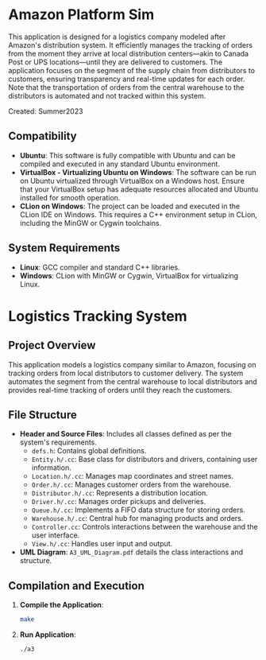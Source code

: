 # Amazon Platform Sim

This application is designed for a logistics company modeled after Amazon's distribution system. It efficiently manages the tracking of orders from the moment they arrive at local distribution centers—akin to Canada Post or UPS locations—until they are delivered to customers. The application focuses on the segment of the supply chain from distributors to customers, ensuring transparency and real-time updates for each order. Note that the transportation of orders from the central warehouse to the distributors is automated and not tracked within this system.

Created: Summer2023

## Compatibility
- **Ubuntu**: This software is fully compatible with Ubuntu and can be compiled and executed in any standard Ubuntu environment.
- **VirtualBox - Virtualizing Ubuntu on Windows**: The software can be run on Ubuntu virtualized through VirtualBox on a Windows host. Ensure that your VirtualBox setup has adequate resources allocated and Ubuntu installed for smooth operation.
- **CLion on Windows**: The project can be loaded and executed in the CLion IDE on Windows. This requires a C++ environment setup in CLion, including the MinGW or Cygwin toolchains.

## System Requirements
- **Linux**: GCC compiler and standard C++ libraries.
- **Windows**: CLion with MinGW or Cygwin, VirtualBox for virtualizing Linux.

# Logistics Tracking System

## Project Overview
This application models a logistics company similar to Amazon, focusing on tracking orders from local distributors to customer delivery. The system automates the segment from the central warehouse to local distributors and provides real-time tracking of orders until they reach the customers.

## File Structure
- **Header and Source Files**: Includes all classes defined as per the system's requirements.
  - `defs.h`: Contains global definitions.
  - `Entity.h/.cc`: Base class for distributors and drivers, containing user information.
  - `Location.h/.cc`: Manages map coordinates and street names.
  - `Order.h/.cc`: Manages customer orders from the warehouse.
  - `Distributor.h/.cc`: Represents a distribution location.
  - `Driver.h/.cc`: Manages order pickups and deliveries.
  - `Queue.h/.cc`: Implements a FIFO data structure for storing orders.
  - `Warehouse.h/.cc`: Central hub for managing products and orders.
  - `Controller.cc`: Controls interactions between the warehouse and the user interface.
  - `View.h/.cc`: Handles user input and output.
- **UML Diagram**: `A3_UML_Diagram.pdf` details the class interactions and structure.

## Compilation and Execution
1. **Compile the Application**:
   ```bash
   make

2. **Run Application**:
      ```bash
      ./a3
